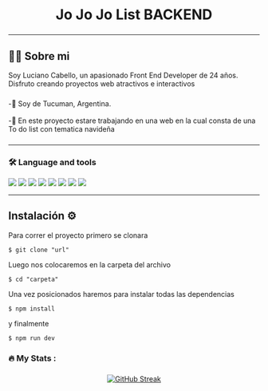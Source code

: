 <h1 align="center"> Jo Jo Jo List BACKEND </h1>

###

<hr>

## 👩‍💻 Sobre mi

<p>Soy Luciano Cabello, un apasionado Front End Developer de 24 años. Disfruto creando proyectos web atractivos e interactivos</p>

###

<p align="left">-📍 Soy de Tucuman, Argentina.<br>
<br>-🔭 En este proyecto estare trabajando en una web en la cual consta de una To do list con tematica navideña<br></p>

###

<hr>

<h3 align="left">🛠 Language and tools</h3>

<div>
<img src="https://img.shields.io/badge/HTML5-E34F26?style=for-the-badge&logo=html5&logoColor=white">
<img src="https://img.shields.io/badge/CSS3-1572B6?style=for-the-badge&logo=css3&logoColor=white">
<img src="https://img.shields.io/badge/JavaScript-F7DF1E?style=for-the-badge&logo=javascript&logoColor=black">
<img src="https://img.shields.io/badge/React-20232A?style=for-the-badge&logo=react&logoColor=61DAFB">
<img src="https://img.shields.io/badge/Bootstrap-563D7C?style=for-the-badge&logo=bootstrap&logoColor=white">
<img src="https://img.shields.io/badge/Netlify-00C7B7?style=for-the-badge&logo=netlify&logoColor=white">
<img src="https://img.shields.io/badge/Express%20js-000000?style=for-the-badge&logo=express&logoColor=white">
<img src="https://img.shields.io/badge/MongoDB-4EA94B?style=for-the-badge&logo=mongodb&logoColor=white">
</div>

<hr>

## Instalación ⚙️

<p>Para correr el proyecto primero se clonara </p>

`$ git clone "url"`

Luego nos colocaremos en la carpeta del archivo

`$ cd "carpeta"`

Una vez posicionados haremos para instalar todas las dependencias

`$ npm install`

y finalmente 

`$ npm run dev`

<h3 align="left">🔥   My Stats :</h3>

###

<div align="center">
    <a href="https://github.com/Lucianocabelloo"><img src="https://streak-stats.demolab.com?user=lucianocabelloo&theme=highcontrast&locale=es" alt="GitHub Streak" /></a>
</div>

###

